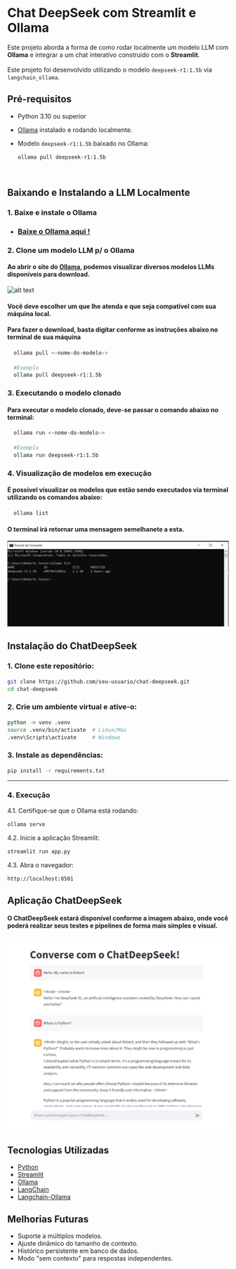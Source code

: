 # Chat DeepSeek com Streamlit e Ollama
Este projeto aborda a forma de como rodar localmente um modelo LLM com **Ollama** e integrar a um chat interativo construido com o **Streamlit**.<br><br>
Este projeto foi desenvolvido utilizando o modelo `deepseek-r1:1.5b` via `langchain_ollama`.

## Pré-requisitos

- Python 3.10 ou superior
- [Ollama](https://ollama.com/download) instalado e rodando localmente.
- Modelo `deepseek-r1:1.5b` baixado no Ollama:

  ```bash
  ollama pull deepseek-r1:1.5b
<br>

## Baixando e Instalando a LLM Localmente
### 1. Baixe e instale o Ollama
- ### [Baixe o Ollama aqui !](https://ollama.com/download)

### 2. Clone um modelo LLM p/ o Ollama
#### Ao abrir o site do [Ollama](https://ollama.com/download), podemos visualizar diversos modelos LLMs disponíveis para download. 
![alt text](img/image2.png)
#### Você deve escolher um que lhe atenda e que seja compatível com sua máquina local.
#### Para fazer o download, basta digitar conforme as instruções abaixo no terminal de sua máquina
```bash
  ollama pull <-nome-do-modelo->
  
  #Exemplo
  ollama pull deepseek-r1:1.5b
```
### 3. Executando o modelo clonado
#### Para executar o modelo clonado, deve-se passar o comando abaixo no terminal:
```bash
  ollama run <-nome-do-modelo->
  
  #Exemplo
  ollama run deepseek-r1:1.5b
```

### 4. Visualização de modelos em execução
#### É possível visualizar os modelos que estão sendo executados via terminal utilizando os comandos abaixo:
```bash
  ollama list
```
#### O terminal irá retornar uma mensagem semelhanete a esta.
![alt text](img/image.png)
<br>

## Instalação do ChatDeepSeek

### 1. Clone este repositório:
```bash
git clone https://github.com/seu-usuario/chat-deepseek.git
cd chat-deepseek
```
### 2. Crie um ambiente virtual e ative-o:
```bash
python -m venv .venv
source .venv/bin/activate  # Linux/Mac
.venv\Scripts\activate     # Windows
```
### 3. Instale as dependências:
```bash
pip install -r requirements.txt
```

---

### 4. **Execução**

4.1. Certifique-se que o Ollama está rodando:
   ```bash
   ollama serve
```
4.2. Inicie a aplicação Streamlit:
   ```bash
   streamlit run app.py
```
4.3. Abra o navegador:
   ```bash
   http://localhost:8501
```

## Aplicação ChatDeepSeek
#### O ChatDeepSeek estará disponível conforme a imagem abaixo, onde você poderá realizar seus testes e pipelines de forma mais simples e visual.
![alt text](img/image3.png)

## Tecnologias Utilizadas

- [Python](https://www.python.org/)
- [Streamlit](https://streamlit.io/)
- [Ollama](https://ollama.com/)
- [LangChain](https://www.langchain.com/)
- [Langchain-Ollama](https://python.langchain.com/docs/integrations/llms/ollama)


## Melhorias Futuras

- Suporte a múltiplos modelos.
- Ajuste dinâmico do tamanho de contexto.
- Histórico persistente em banco de dados.
- Modo "sem contexto" para respostas independentes.
